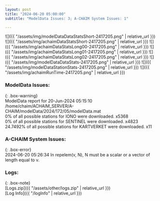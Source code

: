 ```yaml
---
layout: post
title: "2024-06-20 05:00:00"
subtitle: "ModelData Issues: 3; A-CHAIM System Issues: 1"

---
```


![]({{ "/assets/img/modelDataDataStatsShort-2417205.png" | relative_url }})
![]({{ "/assets/img/achaimDataStatsShort-2417205.png" | relative_url }})
![]({{ "/assets/img/achaimDataStatsLong00-2417205.png" | relative_url }})
![]({{ "/assets/img/achaimDataStatsLong01-2417205.png" | relative_url }})
![]({{ "/assets/img/achaimDataStatsLong02-2417205.png" | relative_url }})
![]({{ "/assets/img/modelDataDataStats-2417205.png" | relative_url }})
![]({{ "/assets/img/modelDataStationStats-2417205.png" | relative_url }})
![]({{ "/assets/img/achaimRunTime-2417205.png" | relative_url }})


### ModelData Issues:  
  
{: .box-warning}  
 ModelData report for 20-Jun-2024 05:15:10   
 /home/chaim/ACHAIM_SERVER/A-CHAIM/modelData/2024/172/05/modelData.mat   
 0% of all possible stations for IONO were downloaded. x5368   
 0% of all possible stations for SENTINEL were downloaded. x4823   
 24.7492% of all possible stations for KARTVERKET were downloaded. x11   
  
### A-CHAIM System Issues:  
  
{: .box-error}  
2024-06-20 05:26:34 In repelem(v, N), N must be a scalar or a vector of length equal to v.  

### Logs:  
  
{: .box-note}  
[Logs.zip]({{ "/assets/other/logs.zip" | relative_url }})  
[Log Info]({{ "/logInfo" | relative_url }})  
